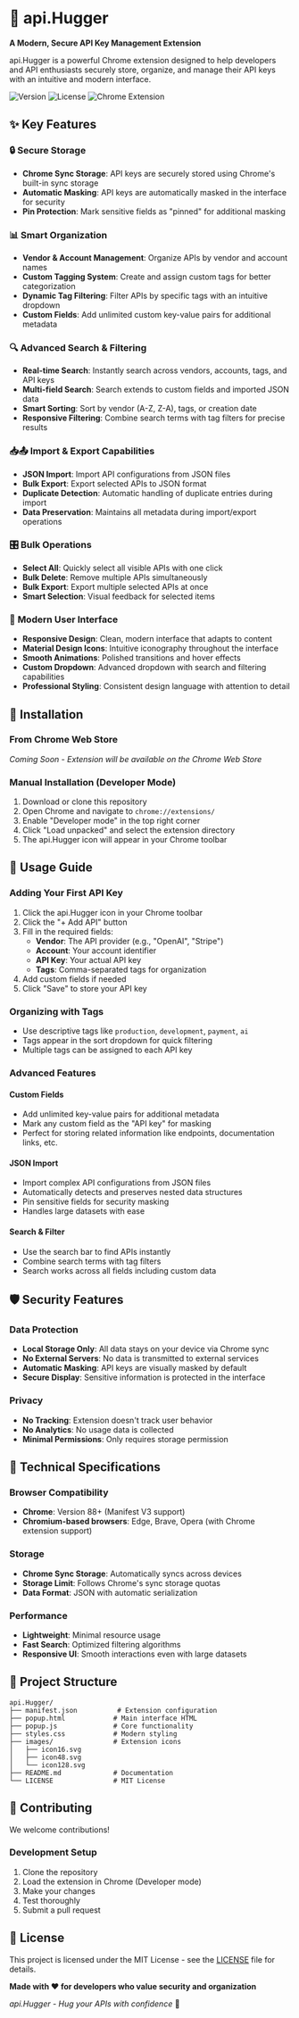 # 🔐 api.Hugger

**A Modern, Secure API Key Management Extension**

api.Hugger is a powerful Chrome extension designed to help developers and API enthusiasts securely store, organize, and manage their API keys with an intuitive and modern interface.

![Version](https://img.shields.io/badge/version-1.1.0-blue.svg)
![License](https://img.shields.io/badge/license-MIT-green.svg)
![Chrome Extension](https://img.shields.io/badge/platform-Chrome%20Extension-yellow.svg)

## ✨ Key Features

### 🔒 **Secure Storage**
- **Chrome Sync Storage**: API keys are securely stored using Chrome's built-in sync storage
- **Automatic Masking**: API keys are automatically masked in the interface for security
- **Pin Protection**: Mark sensitive fields as "pinned" for additional masking

### 📊 **Smart Organization**
- **Vendor & Account Management**: Organize APIs by vendor and account names
- **Custom Tagging System**: Create and assign custom tags for better categorization
- **Dynamic Tag Filtering**: Filter APIs by specific tags with an intuitive dropdown
- **Custom Fields**: Add unlimited custom key-value pairs for additional metadata

### 🔍 **Advanced Search & Filtering**
- **Real-time Search**: Instantly search across vendors, accounts, tags, and API keys
- **Multi-field Search**: Search extends to custom fields and imported JSON data
- **Smart Sorting**: Sort by vendor (A-Z, Z-A), tags, or creation date
- **Responsive Filtering**: Combine search terms with tag filters for precise results

### 📥📤 **Import & Export Capabilities**
- **JSON Import**: Import API configurations from JSON files
- **Bulk Export**: Export selected APIs to JSON format
- **Duplicate Detection**: Automatic handling of duplicate entries during import
- **Data Preservation**: Maintains all metadata during import/export operations

### 🎛️ **Bulk Operations**
- **Select All**: Quickly select all visible APIs with one click
- **Bulk Delete**: Remove multiple APIs simultaneously
- **Bulk Export**: Export multiple selected APIs at once
- **Smart Selection**: Visual feedback for selected items

### 🎨 **Modern User Interface**
- **Responsive Design**: Clean, modern interface that adapts to content
- **Material Design Icons**: Intuitive iconography throughout the interface
- **Smooth Animations**: Polished transitions and hover effects
- **Custom Dropdown**: Advanced dropdown with search and filtering capabilities
- **Professional Styling**: Consistent design language with attention to detail

## 🚀 Installation

### From Chrome Web Store
*Coming Soon - Extension will be available on the Chrome Web Store*

### Manual Installation (Developer Mode)
1. Download or clone this repository
2. Open Chrome and navigate to `chrome://extensions/`
3. Enable "Developer mode" in the top right corner
4. Click "Load unpacked" and select the extension directory
5. The api.Hugger icon will appear in your Chrome toolbar

## 📖 Usage Guide

### Adding Your First API Key
1. Click the api.Hugger icon in your Chrome toolbar
2. Click the "+ Add API" button
3. Fill in the required fields:
   - **Vendor**: The API provider (e.g., "OpenAI", "Stripe")
   - **Account**: Your account identifier
   - **API Key**: Your actual API key
   - **Tags**: Comma-separated tags for organization
4. Add custom fields if needed
5. Click "Save" to store your API key

### Organizing with Tags
- Use descriptive tags like `production`, `development`, `payment`, `ai`
- Tags appear in the sort dropdown for quick filtering
- Multiple tags can be assigned to each API key

### Advanced Features

#### Custom Fields
- Add unlimited key-value pairs for additional metadata
- Mark any custom field as the "API key" for masking
- Perfect for storing related information like endpoints, documentation links, etc.

#### JSON Import
- Import complex API configurations from JSON files
- Automatically detects and preserves nested data structures
- Pin sensitive fields for security masking
- Handles large datasets with ease

#### Search & Filter
- Use the search bar to find APIs instantly
- Combine search terms with tag filters
- Search works across all fields including custom data

## 🛡️ Security Features

### Data Protection
- **Local Storage Only**: All data stays on your device via Chrome sync
- **No External Servers**: No data is transmitted to external services
- **Automatic Masking**: API keys are visually masked by default
- **Secure Display**: Sensitive information is protected in the interface

### Privacy
- **No Tracking**: Extension doesn't track user behavior
- **No Analytics**: No usage data is collected
- **Minimal Permissions**: Only requires storage permission

## 🔧 Technical Specifications

### Browser Compatibility
- **Chrome**: Version 88+ (Manifest V3 support)
- **Chromium-based browsers**: Edge, Brave, Opera (with Chrome extension support)

### Storage
- **Chrome Sync Storage**: Automatically syncs across devices
- **Storage Limit**: Follows Chrome's sync storage quotas
- **Data Format**: JSON with automatic serialization

### Performance
- **Lightweight**: Minimal resource usage
- **Fast Search**: Optimized filtering algorithms
- **Responsive UI**: Smooth interactions even with large datasets

## 📁 Project Structure

```
api.Hugger/
├── manifest.json          # Extension configuration
├── popup.html            # Main interface HTML
├── popup.js              # Core functionality
├── styles.css            # Modern styling
├── images/               # Extension icons
│   ├── icon16.svg
│   ├── icon48.svg
│   └── icon128.svg
├── README.md             # Documentation
└── LICENSE               # MIT License
```

## 🤝 Contributing

We welcome contributions!

### Development Setup
1. Clone the repository
2. Load the extension in Chrome (Developer mode)
3. Make your changes
4. Test thoroughly
5. Submit a pull request




## 📄 License

This project is licensed under the MIT License - see the [LICENSE](LICENSE) file for details.


**Made with ❤️ for developers who value security and organization**

*api.Hugger - Hug your APIs with confidence* 🤗
